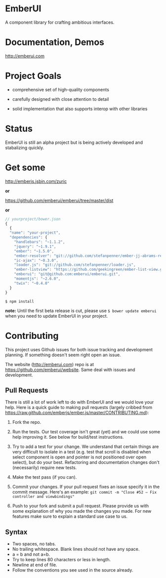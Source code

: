EmberUI
=======

A component library for crafting ambitious interfaces.


Documentation, Demos
====================

http://emberui.com


Project Goals
=============

* comprehensive set of high-quality components

* carefully designed with close attention to detail
 
* solid implementation that also supports interop with other libraries


Status
======

EmberUI is still an alpha project but is being actively developed and stabalizing quickly.


Get some
========

http://emberjs.jsbin.com/zuric

**or**

https://github.com/emberui/emberui/tree/master/dist

**or**

```javascript
// yourproject/bower.json
{
  {
  "name": "your-project",
  "dependencies": {
    "handlebars": "~1.1.2",
    "jquery": "~1.9.1",
    "ember": "~1.5.0",
    "ember-resolver": "git://github.com/stefanpenner/ember-jj-abrams-resolver.git#master",
    "ic-ajax": "~0.3.0",
    "loader.js": "git://github.com/stefanpenner/loader.js",
    "ember-listview": "https://github.com/geekingreen/ember-list-view.git#master",
    "emberui": "git@github.com:emberui/emberui.git",
    "momentjs": "~2.6.0",
    "twix": "~0.4.0"
  }
}
```

`$ npm install`

**note:** Until the first beta release is cut, please use `$ bower update emberui` when you need to update EmberUI in your project.


# Contributing

This project uses Github issues for both issue tracking and development planning. If something doesn't seem right open an issue.

The website (http://emberui.com) repo is at https://github.com/emberui/website. Same deal with issues and development.

## Pull Requests

There is still a lot of work left to do with EmberUI and we would love your help. Here is a quick guide to making pull requests (largely cribbed from https://raw.github.com/emberjs/ember.js/master/CONTRIBUTING.md):

1. Fork the repo.

2. Run the tests. Our test coverage isn't great (yet) and we could use some help improving it. See below for build/test instructions.

3. Try to add a test for your change. We understand that certain things are very difficult to isolate in a test (e.g. test that scroll is disabled when select component is open and pointer is not positioned over open select), but do your best. Refactoring and documentation changes don't (necessarily) require new tests.

4. Make the test pass (if you can).

5. Commit your changes. If your pull request fixes an issue specify it in the commit message.
Here's an example: `git commit -m "Close #52 – Fix controller and viewbindings"`

6. Push to your fork and submit a pull request. Please provide us with some explanation of why you made the changes you made. For new features make sure to explain a standard use case to us.

## Syntax

* Two spaces, no tabs.
* No trailing whitespace. Blank lines should not have any space.
* a = b and not a=b.
* Try to keep lines 80 characters or less in length.
* Newline at end of file.
* Follow the conventions you see used in the source already.
